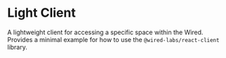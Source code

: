 # Light Client

A lightweight client for accessing a specific space within the Wired. Provides a minimal example for how to use the `@wired-labs/react-client` library.
